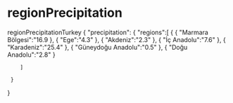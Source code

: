 # regionPrecipitation
regionPrecipitationTurkey
  {
    "precipitation":
    {
      "regions":[
      {
        {
        "Marmara Bölgesi":"16.9
        },
        {
        "Ege":"4.3"
        },
        {
        "Akdeniz":"2.3"
        },
        {
        "İç Anadolu":"7.6"
        },
        {
        "Karadeniz":"25.4"
        },
        {
        "Güneydoğu Anadolu":"0.5"
        },
        {
        "Doğu Anadolu":"2.8"
        }
  
        ]
      
     }
    
  }
